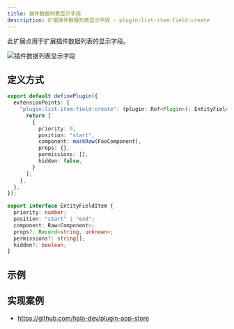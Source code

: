 ```yaml
---
title: 插件数据列表显示字段
description: 扩展插件数据列表显示字段 - plugin:list-item:field:create
---
```


此扩展点用于扩展插件数据列表的显示字段。

![插件数据列表显示字段](/img/developer-guide/plugin/api-reference/ui/extension-points/plugin-list-item-field-create.png)

## 定义方式

```ts
export default definePlugin({
  extensionPoints: {
    "plugin:list-item:field:create": (plugin: Ref<Plugin>): EntityFieldItem[] | Promise<EntityFieldItem[]> => {
      return [
        {
          priority: 0,
          position: "start",
          component: markRaw(FooComponent),
          props: {},
          permissions: [],
          hidden: false,
        }
      ];
    },
  },
});
```

```ts title="EntityFieldItem"
export interface EntityFieldItem {
  priority: number;
  position: "start" | "end";
  component: Raw<Component>;
  props?: Record<string, unknown>;
  permissions?: string[];
  hidden?: boolean;
}
```

## 示例

## 实现案例

- <https://github.com/halo-dev/plugin-app-store>
